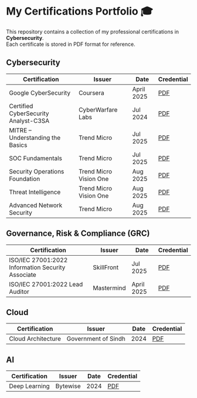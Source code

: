 # My Certifications Portfolio 🎓 

This repository contains a collection of my professional certifications in **Cybersecurity**.  
Each certificate is stored in PDF format for reference.  



## Cybersecurity

| Certification | Issuer | Date | Credential |
|---------------|--------|------|------------| 
| Google CyberSecurity | Coursera | April 2025 | [PDF](./CyberSecurity/Coursera_Google_Cybersecurity.pdf) |
| Certified CyberSecurity Analyst-C3SA  | CyberWarfare Labs| Jul 2024 | [PDF](./CyberSecurity/c3sa.pdf) |
| MITRE – Understanding the Basics | Trend Micro | Jul 2025 | [PDF](./CyberSecurity/mitre_understanding_basics_trendmicro.pdf) |
| SOC Fundamentals | Trend Micro | Jul 2025 | [PDF](./CyberSecurity/soc_fundamentals_trendmicro.pdf) |
| Security Operations Foundation | Trend Micro Vision One | Aug 2025 | [PDF](./CyberSecurity/trendvisionone_security_ops_foundation.pdf) |
| Threat Intelligence | Trend Micro Vision One | Aug 2025 | [PDF](./CyberSecurity/trendvisionone_threat_intelligence.pdf) |
| Advanced Network Security | Trend Micro | Aug 2025 | [PDF](./CyberSecurity/trendmicro_advanced_network_security.pdf) |

##  Governance, Risk & Compliance (GRC)
| Certification | Issuer | Date | Credential |
|---------------|--------|------|------------|
| ISO/IEC 27001:2022 Information Security Associate | SkillFront | Jul 2025 | [PDF](./GRC/iso_27001_2022_Information_Secuirty_Associate.pdf) |
| ISO/IEC 27001:2022 Lead Auditor | Mastermind | April 2025 | [PDF](./GRC/ISO_IEC_27001_2022_lead_auditor.pdf) |



##  Cloud
| Certification | Issuer | Date | Credential |
|---------------|--------|------|------------|
| Cloud Architecture | Government of Sindh | 2024 | [PDF](./Cloud/Cloud_Archietecture.pdf) |

## AI
| Certification | Issuer | Date | Credential |
|---------------|--------|------|------------|
| Deep Learning | Bytewise | 2024 | [PDF](./AI/Bytewise%20DeepLearning.pdf) |
